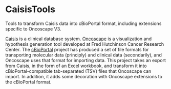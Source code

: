 # CaisisTools
Tools to transform Caisis data into cBioPortal format, including extensions specific to Oncoscape V3.

[Caisis](http://www.caisis.org/) is a clinical database system. [Oncoscape](https://github.com/FredHutch/OncoscapeV3#readme) is a visualization and hypothesis generation tool developed at Fred Hutchinson Cancer Research Center. The [cBioPortal](http://www.cbioportal.org/) project has produced a set of file formats for transporting molecular data (principly) and clinical data (secondarily), and Oncoscape uses that format for importing data. This project takes an export from Caisis, in the form of an Excel workbook, and transform it into cBioPortal-compatible tab-separated (TSV) files that Oncoscape can import. In addition, it adds some decoration with Oncoscape extensions to the cBioPortal format.


